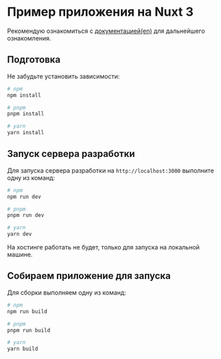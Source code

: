 # Пример приложения на Nuxt 3

Рекомендую ознакомиться с [документацией(en)](https://nuxt.com/docs/getting-started/introduction) для дальнейшего ознакомления.

## Подготовка

Не забудьте установить зависимости:

```bash
# npm
npm install

# pnpm
pnpm install

# yarn
yarn install
```

## Запуск сервера разработки

Для запуска сервера разработки на `http://localhost:3000` выполните одну из команд:

```bash
# npm
npm run dev

# pnpm
pnpm run dev

# yarn
yarn dev
```

На хостинге работать не будет, только для запуска на локальной машине.

## Собираем приложение для запуска

Для сборки выполняем одну из команд:

```bash
# npm
npm run build

# pnpm
pnpm run build

# yarn
yarn build
```


